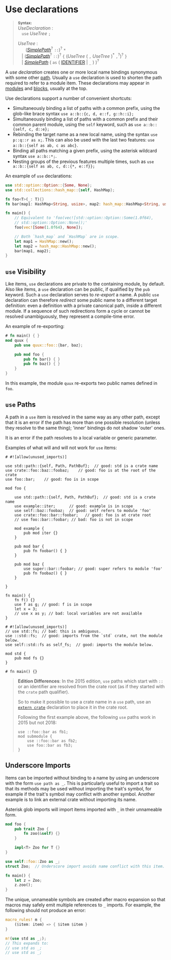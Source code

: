 # Use declarations

> **<sup>Syntax:</sup>**\
> _UseDeclaration_ :\
> &nbsp;&nbsp; `use` _UseTree_ `;`
>
> _UseTree_ :\
> &nbsp;&nbsp; &nbsp;&nbsp; ([_SimplePath_]<sup>?</sup> `::`)<sup>?</sup> `*`\
> &nbsp;&nbsp; | ([_SimplePath_]<sup>?</sup> `::`)<sup>?</sup> `{` (_UseTree_ ( `,`  _UseTree_ )<sup>\*</sup> `,`<sup>?</sup>)<sup>?</sup> `}`\
> &nbsp;&nbsp; | [_SimplePath_]&nbsp;( `as` ( [IDENTIFIER] | `_` ) )<sup>?</sup>

A _use declaration_ creates one or more local name bindings synonymous with
some other [path]. Usually a `use` declaration is used to shorten the path
required to refer to a module item. These declarations may appear in [modules]
and [blocks], usually at the top.

[path]: ../paths.md
[modules]: modules.md
[blocks]: ../expressions/block-expr.md

Use declarations support a number of convenient shortcuts:

* Simultaneously binding a list of paths with a common prefix, using the
  glob-like brace syntax `use a::b::{c, d, e::f, g::h::i};`
* Simultaneously binding a list of paths with a common prefix and their common
  parent module, using the `self` keyword, such as `use a::b::{self, c, d::e};`
* Rebinding the target name as a new local name, using the syntax `use p::q::r
  as x;`. This can also be used with the last two features:
  `use a::b::{self as ab, c as abc}`.
* Binding all paths matching a given prefix, using the asterisk wildcard syntax
  `use a::b::*;`.
* Nesting groups of the previous features multiple times, such as
  `use a::b::{self as ab, c, d::{*, e::f}};`

An example of `use` declarations:

```rust
use std::option::Option::{Some, None};
use std::collections::hash_map::{self, HashMap};

fn foo<T>(_: T){}
fn bar(map1: HashMap<String, usize>, map2: hash_map::HashMap<String, usize>){}

fn main() {
    // Equivalent to 'foo(vec![std::option::Option::Some(1.0f64),
    // std::option::Option::None]);'
    foo(vec![Some(1.0f64), None]);

    // Both `hash_map` and `HashMap` are in scope.
    let map1 = HashMap::new();
    let map2 = hash_map::HashMap::new();
    bar(map1, map2);
}
```

## `use` Visibility

Like items, `use` declarations are private to the containing module, by
default. Also like items, a `use` declaration can be public, if qualified by
the `pub` keyword. Such a `use` declaration serves to _re-export_ a name. A
public `use` declaration can therefore _redirect_ some public name to a
different target definition: even a definition with a private canonical path,
inside a different module. If a sequence of such redirections form a cycle or
cannot be resolved unambiguously, they represent a compile-time error.

An example of re-exporting:

```rust
# fn main() { }
mod quux {
    pub use quux::foo::{bar, baz};

    pub mod foo {
        pub fn bar() { }
        pub fn baz() { }
    }
}
```

In this example, the module `quux` re-exports two public names defined in
`foo`.

## `use` Paths

A path in a `use` item is resolved in the same way as any other path, except
that it is an error if the path has more than one possible resolution (unless
they resolve to the same thing); 'inner' bindings do not shadow 'outer' ones.

It is an error if the path resolves to a local variable or generic parameter.


Examples of what will and will not work for `use` items:

```rust,edition2018
# #![allow(unused_imports)]

use std::path::{self, Path, PathBuf};  // good: std is a crate name
use crate::foo::baz::foobaz;    // good: foo is at the root of the crate
use foo::bar;    // good: foo is in scope

mod foo {

    use std::path::{self, Path, PathBuf};  // good: std is a crate name
    use example::iter;      // good: example is in scope
    use self::baz::foobaz;  // good: self refers to module 'foo'
    use crate::foo::bar::foobar;   // good: foo is at crate root
    // use foo::bar::foobar; // bad: foo is not in scope

    mod example {
        pub mod iter {}
    }

    pub mod bar {
        pub fn foobar() { }
    }

    pub mod baz {
        use super::bar::foobar; // good: super refers to module 'foo'
        pub fn foobaz() { }
    }

}

fn main() {
    fn f() {}
    use f as g; // good: f is in scope
    let x = 3;
    // use x as y; // bad: local variables are not available
}
```

```rust,edition2018
# #![allow(unused_imports)]
// use std::fs; // bad: this is ambiguous.
use ::std::fs;  // good: imports from the `std` crate, not the module below.
use self::std::fs as self_fs;  // good: imports the module below.

mod std {
    pub mod fs {}
}

# fn main() {}
```

> **Edition Differences**: In the 2015 edition, `use` paths which start with
> `::` or an identifier are resolved from the crate root (as if they started
> with the `crate` path qualifier).
>
> So to make it possible to use a crate name in a `use` path, use an
> [`extern crate`] declaration to place it in the crate root.
>
> Following the first example above, the following `use` paths work in 2015
> but not 2018:
>
> ```rust,ignore
> use ::foo::bar as fb1;
> mod submodule {
>     use ::foo::bar as fb2;
>     use foo::bar as fb3;
> }
> ```

## Underscore Imports

Items can be imported without binding to a name by using an underscore with
the form `use path as _`. This is particularly useful to import a trait so
that its methods may be used without importing the trait's symbol, for example
if the trait's symbol may conflict with another symbol. Another example is to
link an external crate without importing its name.

Asterisk glob imports will import items imported with `_` in their unnameable
form.

```rust
mod foo {
    pub trait Zoo {
        fn zoo(&self) {}
    }

    impl<T> Zoo for T {}
}

use self::foo::Zoo as _;
struct Zoo;  // Underscore import avoids name conflict with this item.

fn main() {
    let z = Zoo;
    z.zoo();
}
```

The unique, unnameable symbols are created after macro expansion so that
macros may safely emit multiple references to `_` imports. For example, the
following should not produce an error:

```rust
macro_rules! m {
    ($item: item) => { $item $item }
}

m!(use std as _;);
// This expands to:
// use std as _;
// use std as _;
```

[IDENTIFIER]: ../identifiers.md
[_SimplePath_]: ../paths.md#simple-paths
[`extern crate`]: extern-crates.md
[extern prelude]: extern-crates.md#extern-prelude
[path qualifiers]: ../paths.md#path-qualifiers
